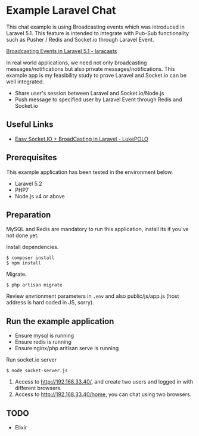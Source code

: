 # Example Laravel Chat

This chat example is using Broadcasting events which was introduced in Laravel 5.1. This feature is intended to integrate with Pub-Sub functionality such as Pusher / Redis and Socket.io through Laravel Event.

[Broadcasting Events in Laravel 5.1 - laracasts](https://laracasts.com/lessons/broadcasting-events-in-laravel-5-1)

In real world applications, we need not only broadcasting messages/notifications but also private messages/notifications. This example app is my feasibility study to prove Laravel and Socket.io can be well integrated.

* Share user's session between Laravel and Socket.io/Node.js
* Push message to specified user by Laravel Event through Redis and Socket.io

## Useful Links

* [Easy Socket.IO + BroadCasting in Laravel - LukePOLO](https://lukepolo.com/blog/view/laravel-socket.io-broadcast)

## Prerequisites 

This example application has been tested in the environment below.

* Laravel 5.2
* PHP7
* Node.js v4 or above

## Preparation

MySQL and Redis are mandatory to run this application, install its if you've not done yet.

Install dependencies.

```
$ composer install
$ npm install
```

Migrate.

```
$ php artisan migrate
```

Review envrionment parameters in `.env` and also public/js/app.js (host address is hard coded in JS, sorry). 

## Run the example application

* Ensure mysql is running
* Ensure redis is running
* Ensure nginx/php aritisan serve is running

Run socket.io server

```
$ node socket-server.js
```

1. Access to http://192.168.33.40/, and create two users and logged in with different browsers. 
2. Access to http://192.168.33.40/home, you can chat using two browsers. 

## TODO

* Elixir
